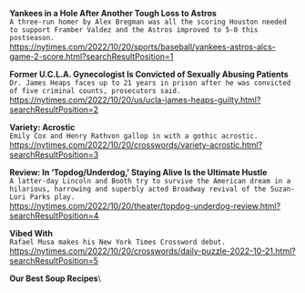 **Yankees in a Hole After Another Tough Loss to Astros**\
`A three-run homer by Alex Bregman was all the scoring Houston needed to support Framber Valdez and the Astros improved to 5-0 this postseason.`\
https://nytimes.com/2022/10/20/sports/baseball/yankees-astros-alcs-game-2-score.html?searchResultPosition=1

**Former U.C.L.A. Gynecologist Is Convicted of Sexually Abusing Patients**\
`Dr. James Heaps faces up to 21 years in prison after he was convicted of five criminal counts, prosecutors said.`\
https://nytimes.com/2022/10/20/us/ucla-james-heaps-guilty.html?searchResultPosition=2

**Variety: Acrostic**\
`Emily Cox and Henry Rathvon gallop in with a gothic acrostic.`\
https://nytimes.com/2022/10/20/crosswords/variety-acrostic.html?searchResultPosition=3

**Review: In ‘Topdog/Underdog,’ Staying Alive Is the Ultimate Hustle**\
`A latter-day Lincoln and Booth try to survive the American dream in a hilarious, harrowing and superbly acted Broadway revival of the Suzan-Lori Parks play.`\
https://nytimes.com/2022/10/20/theater/topdog-underdog-review.html?searchResultPosition=4

**Vibed With**\
`Rafael Musa makes his New York Times Crossword debut.`\
https://nytimes.com/2022/10/20/crosswords/daily-puzzle-2022-10-21.html?searchResultPosition=5

**Our Best Soup Recipes**\
